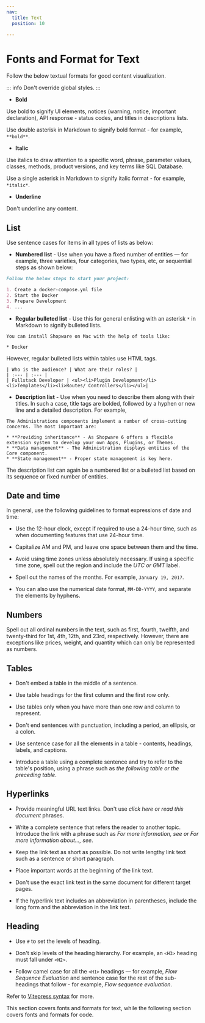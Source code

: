 ```yaml
---
nav:
  title: Text
  position: 10

---
```


# Fonts and Format for Text

Follow the below textual formats for good content visualization.

::: info
Don't override global styles.
:::

* **Bold**

Use bold to signify UI elements, notices (warning, notice, important declaration), API response - status codes, and titles in descriptions lists.

Use double asterisk in Markdown to signify bold format - for example, `**bold**`.

* **Italic**

Use italics to draw attention to a specific word, phrase, parameter values, classes, methods, product versions, and key terms like SQL Database.

Use a single asterisk in Markdown to signify italic format - for example, `*italic*`.

* **Underline**

Don't underline any content.

## List

Use sentence cases for items in all types of lists as below:

* **Numbered list** - Use when you have a fixed number of entities — for example, three varieties, four categories, two types, etc, or sequential steps as shown below:

```markdown
Follow the below steps to start your project:

1. Create a docker-compose.yml file
2. Start the Docker
3. Prepare Development
4. ...
```

* **Regular bulleted list** - Use this for general enlisting with an asterisk `*` in Markdown to signify bulleted lists.

```text
You can install Shopware on Mac with the help of tools like:

* Docker
```

However, regular bulleted lists within tables use HTML tags.

```text
| Who is the audience? | What are their roles? |
| :--- | :--- |
| Fullstack Developer | <ul><li>Plugin Development</li><li>Templates</li><li>Routes/ Controllers</li></ul>|
```

* **Description list** - Use when you need to describe them along with their titles. In such a case, title tags are bolded, followed by a hyphen or new line and a detailed description. For example,

```text
The Administrations components implement a number of cross-cutting concerns. The most important are:

* **Providing inheritance** - As Shopware 6 offers a flexible extension system to develop your own Apps, Plugins, or Themes.
* **Data management** - The Administration displays entities of the Core component.
* **State management** - Proper state management is key here.
```

The description list can again be a numbered list or a bulleted list based on its sequence or fixed number of entities.

## Date and time

In general, use the following guidelines to format expressions of date and time:

* Use the 12-hour clock, except if required to use a 24-hour time, such as when documenting features that use 24-hour time.

* Capitalize AM and PM, and leave one space between them and the time.

* Avoid using time zones unless absolutely necessary. If using a specific time zone, spell out the region and include the *UTC or GMT* label.

* Spell out the names of the months. For example, `January 19, 2017`.

* You can also use the numerical date format, `MM-DD-YYYY`, and separate the elements by hyphens.

## Numbers

Spell out all ordinal numbers in the text, such as first, fourth, twelfth, and twenty-third for 1st, 4th, 12th, and 23rd, respectively. However, there are exceptions like prices, weight, and quantity which can only be represented as numbers.

## Tables

* Don't embed a table in the middle of a sentence.

* Use table headings for the first column and the first row only.

* Use tables only when you have more than one row and column to represent.

* Don't end sentences with punctuation, including a period, an ellipsis, or a colon.

* Use sentence case for all the elements in a table - contents, headings, labels, and captions.

* Introduce a table using a complete sentence and try to refer to the table's position, using a phrase such as *the following table or the preceding table*.

## Hyperlinks

* Provide meaningful URL text links. Don't use *click here or read this document* phrases.

* Write a complete sentence that refers the reader to another topic. Introduce the link with a phrase such as *For more information, see or For more information about..., see*.

* Keep the link text as short as possible. Do not write lengthy link text such as a sentence or short paragraph.

* Place important words at the beginning of the link text.

* Don't use the exact link text in the same document for different target pages.

* If the hyperlink text includes an abbreviation in parentheses, include the long form and the abbreviation in the link text.

## Heading

* Use `#` to set the levels of heading.

* Don't skip levels of the heading hierarchy. For example, an `<H3>` heading must fall under `<H2>`.

* Follow camel case for all the `<H1>` headings — for example, *Flow Sequence Evaluation* and sentence case for the rest of the sub-headings that follow - for example, *Flow sequence evaluation*.

Refer to [Vitepress syntax](https://vitepress.dev/guide/markdown) for more.

This section covers fonts and formats for text, while the following section covers fonts and formats for code.
